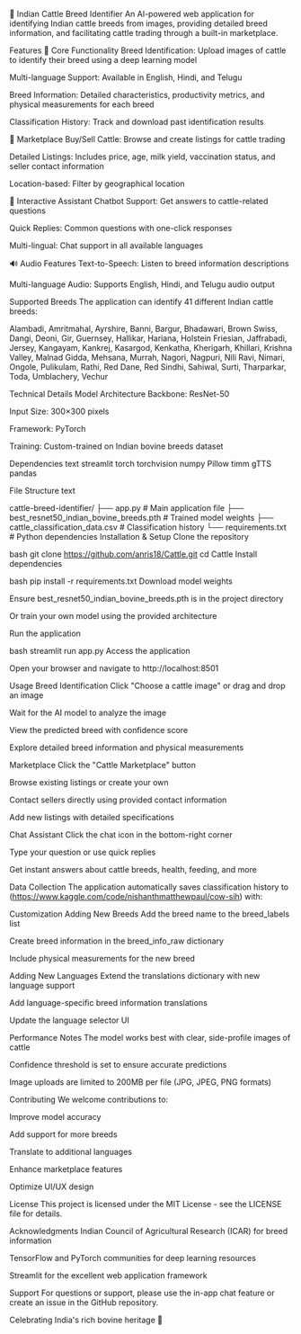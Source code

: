 🐄 Indian Cattle Breed Identifier
An AI-powered web application for identifying Indian cattle breeds from images, providing detailed breed information, and facilitating cattle trading through a built-in marketplace.

Features
🎯 Core Functionality
Breed Identification: Upload images of cattle to identify their breed using a deep learning model

Multi-language Support: Available in English, Hindi, and Telugu

Breed Information: Detailed characteristics, productivity metrics, and physical measurements for each breed

Classification History: Track and download past identification results

🛒 Marketplace
Buy/Sell Cattle: Browse and create listings for cattle trading

Detailed Listings: Includes price, age, milk yield, vaccination status, and seller contact information

Location-based: Filter by geographical location

💬 Interactive Assistant
Chatbot Support: Get answers to cattle-related questions

Quick Replies: Common questions with one-click responses

Multi-lingual: Chat support in all available languages

🔊 Audio Features
Text-to-Speech: Listen to breed information descriptions

Multi-language Audio: Supports English, Hindi, and Telugu audio output

Supported Breeds
The application can identify 41 different Indian cattle breeds:

Alambadi, Amritmahal, Ayrshire, Banni, Bargur, Bhadawari, Brown Swiss, Dangi, Deoni, Gir, Guernsey, Hallikar, Hariana, Holstein Friesian, Jaffrabadi, Jersey, Kangayam, Kankrej, Kasargod, Kenkatha, Kherigarh, Khillari, Krishna Valley, Malnad Gidda, Mehsana, Murrah, Nagori, Nagpuri, Nili Ravi, Nimari, Ongole, Pulikulam, Rathi, Red Dane, Red Sindhi, Sahiwal, Surti, Tharparkar, Toda, Umblachery, Vechur

Technical Details
Model Architecture
Backbone: ResNet-50

Input Size: 300×300 pixels

Framework: PyTorch

Training: Custom-trained on Indian bovine breeds dataset

Dependencies
text
streamlit
torch
torchvision
numpy
Pillow
timm
gTTS
pandas

File Structure
text

cattle-breed-identifier/
├── app.py                 # Main application file
├── best_resnet50_indian_bovine_breeds.pth  # Trained model weights
├── cattle_classification_data.csv  # Classification history
└── requirements.txt       # Python dependencies
Installation & Setup
Clone the repository

bash
git clone https://github.com/anris18/Cattle.git
cd Cattle
Install dependencies

bash
pip install -r requirements.txt
Download model weights

Ensure best_resnet50_indian_bovine_breeds.pth is in the project directory

Or train your own model using the provided architecture

Run the application

bash
streamlit run app.py
Access the application

Open your browser and navigate to http://localhost:8501

Usage
Breed Identification
Click "Choose a cattle image" or drag and drop an image

Wait for the AI model to analyze the image

View the predicted breed with confidence score

Explore detailed breed information and physical measurements

Marketplace
Click the "Cattle Marketplace" button

Browse existing listings or create your own

Contact sellers directly using provided contact information

Add new listings with detailed specifications

Chat Assistant
Click the chat icon in the bottom-right corner

Type your question or use quick replies

Get instant answers about cattle breeds, health, feeding, and more

Data Collection
The application automatically saves classification history to (https://www.kaggle.com/code/nishanthmatthewpaul/cow-sih) with:


Customization
Adding New Breeds
Add the breed name to the breed_labels list

Create breed information in the breed_info_raw dictionary

Include physical measurements for the new breed

Adding New Languages
Extend the translations dictionary with new language support

Add language-specific breed information translations

Update the language selector UI

Performance Notes
The model works best with clear, side-profile images of cattle

Confidence threshold is set to ensure accurate predictions

Image uploads are limited to 200MB per file (JPG, JPEG, PNG formats)

Contributing
We welcome contributions to:

Improve model accuracy

Add support for more breeds

Translate to additional languages

Enhance marketplace features

Optimize UI/UX design

License
This project is licensed under the MIT License - see the LICENSE file for details.

Acknowledgments
Indian Council of Agricultural Research (ICAR) for breed information

TensorFlow and PyTorch communities for deep learning resources

Streamlit for the excellent web application framework

Support
For questions or support, please use the in-app chat feature or create an issue in the GitHub repository.

Celebrating India's rich bovine heritage 🐄
